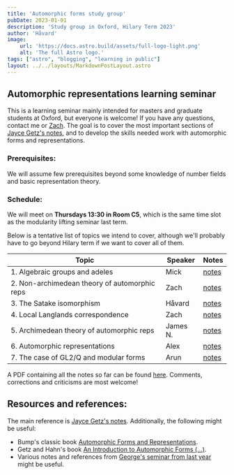 ```yaml
---
title: 'Automorphic forms study group'
pubDate: 2023-01-01
description: 'Study group in Oxford, Hilary Term 2023'
author: 'Håvard'
image:
    url: 'https://docs.astro.build/assets/full-logo-light.png'
    alt: 'The full Astro logo.'
tags: ["astro", "blogging", "learning in public"]
layout: ../../layouts/MarkdownPostLayout.astro
--- 
```


## Automorphic representations learning seminar

This is a learning seminar mainly intended for masters and graduate
students at Oxford, but everyone is welcome! If you have any questions,
contact me or [Zach](https://www.maths.ox.ac.uk/people/zhechen.feng).
The goal is to cover the most important sections of [Jayce Getz\'s
notes](https://services.math.duke.edu/~jgetz/aut_reps.pdf), and to
develop the skills needed work with automorphic forms and
representations.


### Prerequisites:

We will assume few prerequisites beyond some knowledge of number fields and basic
representation theory.

### Schedule:

We will meet on **Thursdays 13:30 in Room C5**, which is the same time
slot as the modularity lifting seminar last term.

Below is a tentative list of topics we intend to cover, although we\'ll
probably have to go beyond Hilary term if we want to cover all of them.

| Topic                                         | Speaker  | Notes                            |
|-----------------------------------------------|----------|----------------------------------|
| 1. Algebraic groups and adeles                | Mick     | [notes](autom/notes.pdf#page=1)  |
| 2. Non-archimedean theory of automorphic reps | Zach     | [notes](autom/notes.pdf#page=4)  |
| 3. The Satake isomorphism                     | Håvard   | [notes](autom/notes.pdf#page=7)  |
| 4. Local Langlands correspondence             | Zach     | [notes](autom/notes.pdf#page=10) |
| 5. Archimedean theory of automorphic reps     | James N. | [notes](autom/notes.pdf#page=12) |
| 6. Automorphic representations                | Alex     | [notes](autom/notes.pdf#page=15) |
| 7. The case of GL2/Q and modular forms        | Arun     | [notes](autom/notes.pdf#page=17) |


A PDF containing all the notes so far can be found
[here](autom/notes.pdf). Comments, corrections and criticisms are most
welcome!

## Resources and references:

The main reference is [Jayce Getz\'s
notes](https://services.math.duke.edu/~jgetz/aut_reps.pdf).
Additionally, the following might be useful:

- Bump\'s classic book [Automorphic Forms and Representations](https://typo.iwr.uni-heidelberg.de/fileadmin/groups/arithgeo/templates/data/Hauptseminare/Literature-WS13/bump-automorphic_forms_and_representations.pdf).
- Getz and Hahn\'s book [An Introduction to Automorphic Forms
    (\...)](https://sites.duke.edu/heekyounghahn/?page_id=117).
-   Various notes and references from [George\'s seminar from last
    year](https://users.ox.ac.uk/~kebl6248/LanglandsSeminar.html) might
    be useful.
